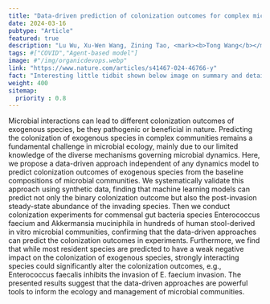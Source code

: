 ```yaml
---
title: "Data-driven prediction of colonization outcomes for complex microbial communities"
date: 2024-03-16
pubtype: "Article"
featured: true
description: "Lu Wu, Xu-Wen Wang, Zining Tao, <mark><b>Tong Wang</b></mark>, Wenlong Zuo, Yu Zeng, Yang-Yu Liu, Lei Dai, <i><b>Nature Communications</b>, 2024</i>"
tags: #["COVID","Agent-based model"]
image: #"/img/organicdevops.webp"
link: "https://www.nature.com/articles/s41467-024-46766-y"
fact: "Interesting little tidbit shown below image on summary and detail page"
weight: 400
sitemap:
  priority : 0.8
---
```


Microbial interactions can lead to different colonization outcomes of exogenous species, be they pathogenic or beneficial in nature. Predicting the colonization of exogenous species in complex communities remains a fundamental challenge in microbial ecology, mainly due to our limited knowledge of the diverse mechanisms governing microbial dynamics. Here, we propose a data-driven approach independent of any dynamics model to predict colonization outcomes of exogenous species from the baseline compositions of microbial communities. We systematically validate this approach using synthetic data, finding that machine learning models can predict not only the binary colonization outcome but also the post-invasion steady-state abundance of the invading species. Then we conduct colonization experiments for commensal gut bacteria species Enterococcus faecium and Akkermansia muciniphila in hundreds of human stool-derived in vitro microbial communities, confirming that the data-driven approaches can predict the colonization outcomes in experiments. Furthermore, we find that while most resident species are predicted to have a weak negative impact on the colonization of exogenous species, strongly interacting species could significantly alter the colonization outcomes, e.g., Enterococcus faecalis inhibits the invasion of E. faecium invasion. The presented results suggest that the data-driven approaches are powerful tools to inform the ecology and management of microbial communities.
